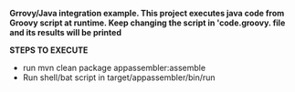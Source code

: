 **Grrovy/Java integration example. This project executes java code from Groovy script at runtime. Keep changing the script in 'code.groovy. file and its results will be printed**

**STEPS TO EXECUTE**
* run mvn clean package appassembler:assemble
* Run shell/bat script in target/appassembler/bin/run
